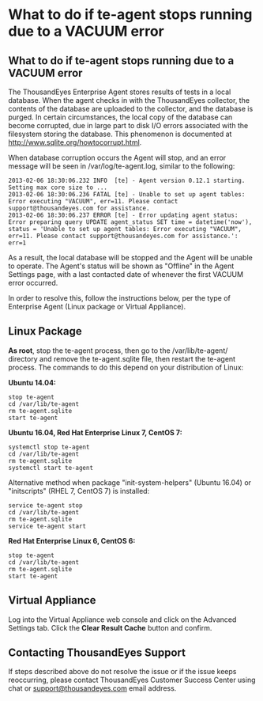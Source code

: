 # What to do if te-agent stops running due to a VACUUM error

## What to do if te-agent stops running due to a VACUUM error

The ThousandEyes Enterprise Agent stores results of tests in a local database. When the agent checks in with the ThousandEyes collector, the contents of the database are uploaded to the collector, and the database is purged. In certain circumstances, the local copy of the database can become corrupted, due in large part to disk I/O errors associated with the filesystem storing the database. This phenomenon is documented at http://www.sqlite.org/howtocorrupt.html.

When database corruption occurs the Agent will stop, and an error message will be seen in /var/log/te-agent.log, similar to the following:

```text
2013-02-06 18:30:06.232 INFO  [te] - Agent version 0.12.1 starting.  Setting max core size to ...
2013-02-06 18:30:06.236 FATAL [te] - Unable to set up agent tables: Error executing "VACUUM", err=11. Please contact support@thousandeyes.com for assistance.
2013-02-06 18:30:06.237 ERROR [te] - Error updating agent status: Error preparing query UPDATE agent_status SET time = datetime('now'), status = 'Unable to set up agent tables: Error executing "VACUUM", err=11. Please contact support@thousandeyes.com for assistance.': err=1
```

As a result, the local database will be stopped and the Agent will be unable to operate. The Agent's status will be shown as "Offline" in the Agent Settings page, with a last contacted date of whenever the first VACUUM error occurred.

In order to resolve this, follow the instructions below, per the type of Enterprise Agent \(Linux package or Virtual Appliance\).

## Linux Package

**As root**, stop the te-agent process, then go to the /var/lib/te-agent/ directory and remove the te-agent.sqlite file, then restart the te-agent process. The commands to do this depend on your distribution of Linux:

  
**Ubuntu 14.04:**

```text
stop te-agent
cd /var/lib/te-agent
rm te-agent.sqlite
start te-agent
```

  
**Ubuntu 16.04, Red Hat Enterprise Linux 7, CentOS 7:**

```text
systemctl stop te-agent
cd /var/lib/te-agent
rm te-agent.sqlite
systemctl start te-agent
```

Alternative method when package "init-system-helpers" \(Ubuntu 16.04\) or "initscripts" \(RHEL 7, CentOS 7\) is installed:  
 

```text
service te-agent stop
cd /var/lib/te-agent
rm te-agent.sqlite
service te-agent start
```

  
**Red Hat Enterprise Linux 6, CentOS 6:**

```text
stop te-agent
cd /var/lib/te-agent
rm te-agent.sqlite
start te-agent
```

##  Virtual Appliance

Log into the Virtual Appliance web console and click on the Advanced Settings tab. Click the **Clear Result Cache** button and confirm.  
 

## Contacting ThousandEyes Support

If steps described above do not resolve the issue or if the issue keeps reoccurring, please contact ThousandEyes Customer Success Center using chat or support@thousandeyes.com email address.

